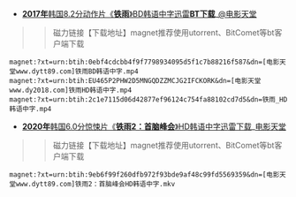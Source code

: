 - [**2017年**韩国8.2分动作片《**铁雨**》BD韩语中字](https://www.dy2018.com/i/98946.html)[迅雷**BT下载**](https://github.com/taoste/Hello-World/raw/master/eBook/dy2018.com/%E3%80%8A%E9%93%81%E9%9B%A8%E3%80%8B%E7%B3%BB%E5%88%97/%E3%80%8A%E9%93%81%E9%9B%A8%E3%80%8B%E7%B3%BB%E5%88%97BT.7z)_[@电影天堂](https://www.dy2018.com/)  

>> 磁力链接【下载地址】magnet推荐使用utorrent、BitComet等bt客户端下载
```
magnet:?xt=urn:btih:0ebf4cdcbb4f9f7798934095d5f1c7b88216f587&dn=[电影天堂www.dytt89.com]铁雨BD韩语中字.mp4 
magnet:?xt=urn:btih:EU465P2PHW2D5MNGQDZZMCJG2IFCKORK&dn=[电影天堂www.dy2018.com]铁雨HD韩语中字.mp4 
magnet:?xt=urn:btih:2c1e7115d06d42877ef96124c754fa88102cd7d5&dn=铁雨_HD韩语中字.mp4 
```

- [**2020年**韩国6.0分惊悚片《**铁雨2：首脑峰会**》HD韩语中字迅雷下载](https://www.dy2018.com/i/102312.html)_[电影天堂](https://www.dy2018.com/)   

>> 磁力链接【下载地址】magnet推荐使用utorrent、BitComet等bt客户端下载
```
magnet:?xt=urn:btih:9eb6f99f260dfb972f93bde9af48c99fd5569359&dn=[电影天堂www.dytt89.com]铁雨2：首脑峰会HD韩语中字.mkv
```

